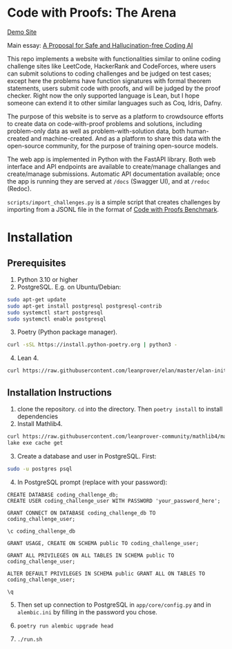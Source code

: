 # Code with Proofs: The Arena

[Demo Site](http://5.78.72.236:8000)

Main essay: [A Proposal for Safe and Hallucination-free Coding AI](https://gasstationmanager.github.io/ai/2024/11/04/a-proposal.html)

This repo implements a website with functionalities similar to online coding challenge sites like LeetCode, HackerRank and CodeForces, where users can submit solutions to coding challenges and be judged on test cases; except here the problems have function signatures with formal theorem statements, users submit code with proofs, and will be judged by the proof checker. Right now the only supported language is Lean, but I hope someone can extend it to other similar languages such as Coq, Idris, Dafny.

The purpose of this website is to serve as a platform to crowdsource efforts to create data on code-with-proof problems and solutions, including problem-only data as well as problem-with-solution data, both human-created and machine-created. And as a platform to share this data with the open-source community, for the purpose of training open-source models.

The web app is implemented in Python with the FastAPI library. Both web interface and API endpoints are available to create/manage challanges
and create/manage submissions. Automatic API documentation available; once the app is running
they are served  at `/docs` (Swagger UI), and  at `/redoc` (Redoc).

`scripts/import_challenges.py` is a simple script that creates challenges by importing from a JSONL file
in the format of [Code with Proofs Benchmark](https://github.com/GasStationManager/CodeProofBenchmark).

# Installation 

## Prerequisites

1. Python 3.10 or higher
2. PostgreSQL. E.g. on Ubuntu/Debian:
```bash
sudo apt-get update
sudo apt-get install postgresql postgresql-contrib
sudo systemctl start postgresql
sudo systemctl enable postgresql
```
3. Poetry (Python package manager).
```bash
curl -sSL https://install.python-poetry.org | python3 -
```
4. Lean 4.
```bash
curl https://raw.githubusercontent.com/leanprover/elan/master/elan-init.sh -sSf | sh
```

## Installation Instructions

1. clone the repository. `cd` into the directory. Then `poetry install` to install dependencies
2. Install Mathlib4. 
```bash
curl https://raw.githubusercontent.com/leanprover-community/mathlib4/master/lean-toolchain -o lean-toolchain
lake exe cache get
```
3. Create a database and user in PostgreSQL. First:
```bash
sudo -u postgres psql
```

4. In PostgreSQL prompt (replace with your password):

```
CREATE DATABASE coding_challenge_db;
CREATE USER coding_challenge_user WITH PASSWORD 'your_password_here';

GRANT CONNECT ON DATABASE coding_challenge_db TO coding_challenge_user;

\c coding_challenge_db

GRANT USAGE, CREATE ON SCHEMA public TO coding_challenge_user;

GRANT ALL PRIVILEGES ON ALL TABLES IN SCHEMA public TO coding_challenge_user;

ALTER DEFAULT PRIVILEGES IN SCHEMA public GRANT ALL ON TABLES TO coding_challenge_user;

\q
```

5. Then set up connection to PostgreSQL in `app/core/config.py` and in `alembic.ini` by filling in the password you chose.

6. `poetry run alembic upgrade head` 

7. `./run.sh`
